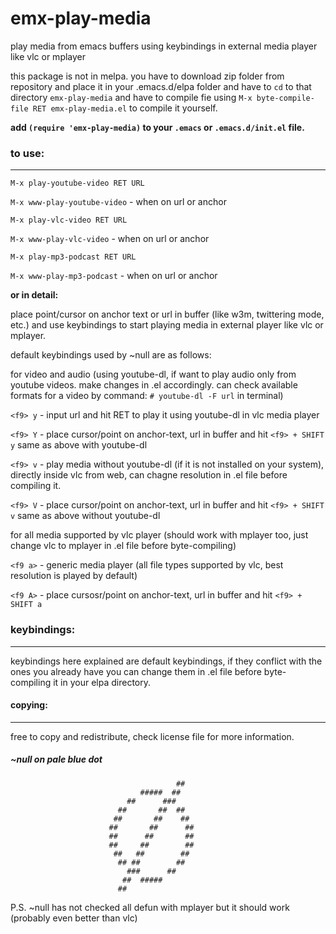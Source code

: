 # emx-play-media
play media from emacs buffers using keybindings in external media player like vlc or mplayer

this package is not in melpa. you have to download zip folder from repository and place it in your .emacs.d/elpa folder and have to `cd` to that directory `emx-play-media` and have to compile fie using `M-x byte-compile-file RET emx-play-media.el` to compile it yourself. 

**add `(require 'emx-play-media)` to your `.emacs` or `.emacs.d/init.el` file.**

### to use:
---

`M-x play-youtube-video RET URL`

`M-x www-play-youtube-video` - when on url or anchor

`M-x play-vlc-video RET URL`

`M-x www-play-vlc-video` - when on url or anchor

`M-x play-mp3-podcast RET URL`

`M-x www-play-mp3-podcast` - when on url or anchor

**or in detail:**

place point/cursor on anchor text or url in buffer (like w3m, twittering mode, etc.) and use keybindings to start playing media in external player like vlc or mplayer.

default keybindings used by ~null are as follows:

for video and audio (using youtube-dl, if want to play audio only from youtube videos. make changes in .el accordingly. can check available formats for a video by command: `# youtube-dl -F url` in terminal)

`<f9> y` - input url and hit RET to play it using youtube-dl in vlc media player

`<f9> Y` - place cursor/point on anchor-text, url in buffer and hit `<f9> + SHIFT y` same as above with youtube-dl

`<f9> v` - play media without youtube-dl (if it is not installed on your system), directly inside vlc from web, can chagne resolution in .el file before compiling it.

`<f9> V` - place cursor/point on anchor-text, url in buffer and hit `<f9> + SHIFT v` same as above without youtube-dl

for all media supported by vlc player (should work with mplayer too, just change vlc to mplayer in .el file before byte-compiling)

`<f9 a>` - generic media player (all file types supported by vlc, best resolution is played by default)

`<f9 A>` - place cursosr/point on anchor-text, url in buffer and hit `<f9> + SHIFT a`

### keybindings:
---

keybindings here explained are default keybindings, if they conflict with the ones you already have you can change them in .el file before byte-compiling it in your elpa directory.

#### copying:
---

free to copy and redistribute, check license file for more information.

##### ~null on pale blue dot

                                         ##
                                 #####  ##
                              ##      ###
                            ##       ##  ##
                           ##       ##    ##
                          ##       ##      ##
                          ##      ##       ##
                          ##     ##        ##
                           ##   ##        ##
                            ## ##        ##
                              ###      ##
                             ##  #####   
                            ##

P.S.  ~null has not checked all defun with mplayer but it should work (probably even better than vlc)
